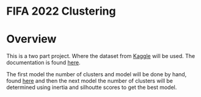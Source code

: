 # FIFA 2022 Clustering

# Overview 

This is a two part project. Where the dataset from [Kaggle](https://www.kaggle.com/datasets/stefanoleone992/fifa-22-complete-player-dataset) will be used. The documentation is found [here](fifa_2022_info.pdf).

The first model the number of clusters and model will be done by hand, found [here](fifa_22_players_clustering.ipynb) and then the next model the number of clusters will be determined using inertia and silhoutte scores to get the best model.
